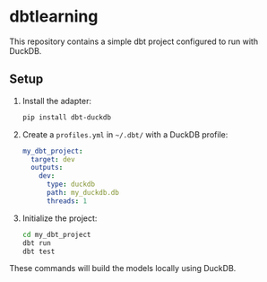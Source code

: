 # dbtlearning

This repository contains a simple dbt project configured to run with DuckDB.

## Setup

1. Install the adapter:
   ```bash
   pip install dbt-duckdb
   ```
2. Create a `profiles.yml` in `~/.dbt/` with a DuckDB profile:
   ```yaml
   my_dbt_project:
     target: dev
     outputs:
       dev:
         type: duckdb
         path: my_duckdb.db
         threads: 1
   ```
3. Initialize the project:
   ```bash
   cd my_dbt_project
   dbt run
   dbt test
   ```

These commands will build the models locally using DuckDB.
